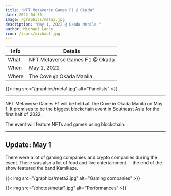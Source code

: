 ```yaml
---
title: "NFT Metaverse Games F1 @ Okada"
date: 2022-04-30
image: /graphics/meta1.jpg
description: "May 1, 2022 @ Okada Manila "
author: Michael Lance
icon: /icons/michael.jpg
---
```




Info | Details 
--- | ---
What | NFT Metaverse Games F1 @ Okada
When | May 1, 2022
Where | The Cove @ Okada Manila

{{< img src="/graphics/meta1.jpg" alt="Panelists" >}}

---


NFT Metaverse Games F1 will be held at The Cove in Okada Manila on May 1. It promises to be the biggest blockchain event in Southeast Asia for the first half of 2022. 

The event will feature NFTs and games using blockchain. 

---

## Update: May 1

There were a lot of gaming companies and crypto companies during the event. There was also a lot of food and live entertainment -- the end of the show featured the band Kamikaze.  

{{< img src="/graphics/meta2.jpg" alt="Gaming companies" >}}

{{< img src="/photos/metaf1.jpg" alt="Performances" >}}